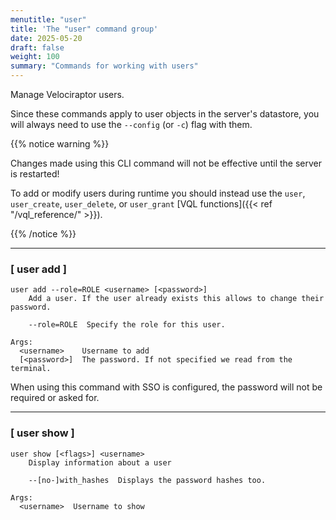 ```yaml
---
menutitle: "user"
title: 'The "user" command group'
date: 2025-05-20
draft: false
weight: 100
summary: "Commands for working with users"
---
```


Manage Velociraptor users.

Since these commands apply to user objects in the server's datastore, you will
always need to use the `--config` (or `-c`) flag with them.


{{% notice warning %}}

Changes made using this CLI command will not be effective until the server is
restarted!

To add or modify users during runtime you should instead use the `user`,
`user_create`, `user_delete`, or `user_grant` [VQL functions]({{< ref
"/vql_reference/" >}}).

{{% /notice %}}

---

### [ user add ]

```text
user add --role=ROLE <username> [<password>]
    Add a user. If the user already exists this allows to change their password.

    --role=ROLE  Specify the role for this user.

Args:
  <username>    Username to add
  [<password>]  The password. If not specified we read from the terminal.
```

When using this command with SSO is configured, the password will not be
required or asked for.

---

### [ user show ]

```text
user show [<flags>] <username>
    Display information about a user

    --[no-]with_hashes  Displays the password hashes too.

Args:
  <username>  Username to show
```
